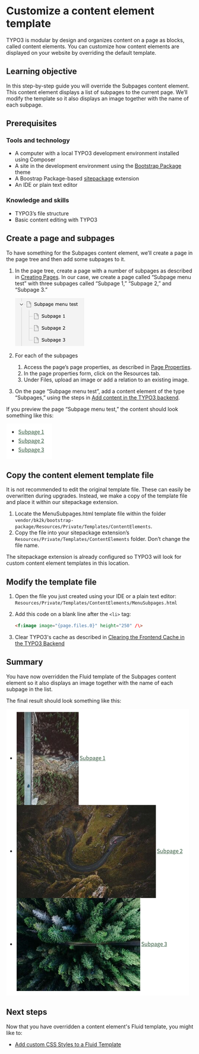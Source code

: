 # Customize a content element template

TYPO3 is modular by design and organizes content on a page as blocks, called content elements. You can customize how content elements are displayed on your website by overriding the default template.

## Learning objective

In this step-by-step guide you will override the Subpages content element. This content element displays a list of subpages to the current page. We’ll modify the template so it also displays an image together with the name of each subpage.

## Prerequisites

### Tools and technology

* A computer with a local TYPO3 development environment installed using Composer
* A site in the development environment using the [Bootstrap Package](https://www.bootstrap-package.com) theme
* A Boostrap Package-based [sitepackage](https://docs.typo3.org/permalink/t3sitepackage:start) extension
* An IDE or plain text editor

### Knowledge and skills

* TYPO3’s file structure
* Basic content editing with TYPO3

## Create a page and subpages

To have something for the Subpages content element, we’ll create a page in the page tree and then add some subpages to it.

1. In the page tree, create a page with a number of subpages as described in [Creating Pages](https://docs.typo3.org/permalink/t3editors:pages-creating). In our case, we create a page called “Subpage menu test” with three subpages called “Subpage 1,” “Subpage 2,” and “Subpage 3.”

    ![TYPO3 page tree with parent page "Subpage menu test" and subpages named "Subpage 1," "Subpage 2," and "Subpage 3"](Images/CustomizeAContentElementTemplate/PagesInPageTree.png)

2. For each of the subpages
    1. Access the page’s page properties, as described in [Page Properties](https://docs.typo3.org/permalink/t3editors:pages-properties).
    2. In the page properties form, click on the Resources tab.
    3. Under Files, upload an image or add a relation to an existing image.
3. On the page “Subpage menu test”, add a content element of the type “Subpages,” using the steps in [Add content in the TYPO3 backend](https://docs.typo3.org/permalink/t3sitepackage:cm-typo3-backend-add-content).

If you preview the page “Subpage menu test,” the content should look something like this:

![Bullet list of linked items named "Subpage 1," "Subpage 2," and "Subpage 3"](Images/CustomizeAContentElementTemplate/Initial.png)

## Copy the content element template file

It is not recommended to edit the original template file. These can easily be overwritten during upgrades. Instead, we make a copy of the template file and place it within our sitepackage extension.

1. Locate the MenuSubpages.html template file within the folder `vendor/bk2k/bootstrap-package/Resources/Private/Templates/ContentElements`.
2. Copy the file into your sitepackage extension’s `Resources/Private/Templates/ContentElements` folder. Don’t change the file name.

The sitepackage extension is already configured so TYPO3 will look for custom content element templates in this location.

## Modify the template file

1. Open the file you just created using your IDE or a plain text editor: `Resources/Private/Templates/ContentElements/MenuSubpages.html`
2. Add this code on a blank line after the `<li>` tag:

    ```html
    <f:image image="{page.files.0}" height="250" /\>
    ```

3. Clear TYPO3's cache as described in [Clearing the Frontend Cache in the TYPO3 Backend](../../../10GettingStarted/20BasicConfiguration/10BackendBasics/ClearingTheFrontendCacheInTheTypo3Backend.md)

## Summary

You have now overridden the Fluid template of the Subpages content element so it also displays an image together with the name of each subpage in the list.

The final result should look something like this:

![Bullet list of linked items "Subpage 1," "Subpage 2," and "Subpage 3". Each item has an image to the left of the text.](Images/CustomizeAContentElementTemplate/Result.png)

## Next steps

Now that you have overridden a content element's Fluid template, you might like to:

* [Add custom CSS Styles to a Fluid Template](../../40FrontendDevelopment/40AddCustomJavaScriptAndCSS/AddCustomCssStylesToAFluidTemplate.md)
